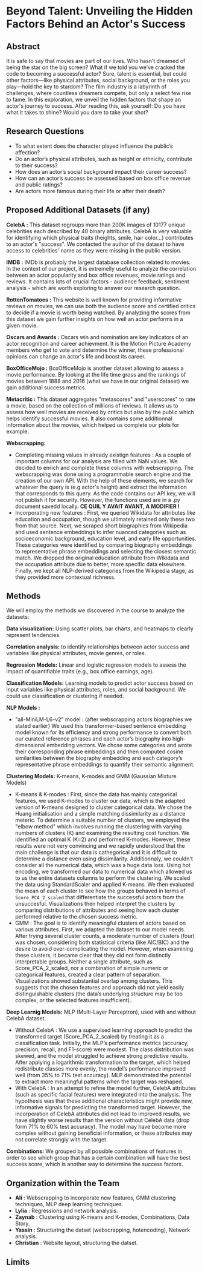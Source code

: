 ﻿# Beyond Talent: Unveiling the Hidden Factors Behind an Actor's Success

## Abstract

It is safe to say that movies are part of our lives. Who hasn’t dreamed of being the star on the big screen? What if we told you we’ve cracked the code to becoming a successful actor? Sure, talent is essential, but could other factors—like physical attributes, social background, or the roles you play—hold the key to stardom? The film industry is a labyrinth of challenges, where countless dreamers compete, but only a select few rise to fame. In this exploration, we unveil the hidden factors that shape an actor's journey to success. After reading this, ask yourself: Do you have what it takes to shine? Would you dare to take your shot?

## Research Questions

- To what extent does the character played influence the public’s affection?
- Do an actor’s physical attributes, such as height or ethnicity, contribute to their success?
- How does an actor’s social background impact their career success?
- How can an actor’s success be assessed based on box office revenue and public ratings?
- Are actors more famous during their life or after their death?

## Proposed Additional Datasets (if any)

**CelebA :**  This dataset regroups more than 200K images of 10177 unique celebrities each described by 40 binary attributes. CelebA is very valuable for identifying which physical traits (heights, smile, hair color...) contributes to an actor's "success". We contacted the author of the dataset to have access to celebrities' name as they were missing in the public version.

**IMDB :** IMDb is probably the largest database collection related to movies. In the context of our project, it is extremelly useful to analyze the correlation between an actor popularity and box office revenues, movie ratings and reviews. It contains lots of crucial factors - audience feedback, sentiment analysis - which are worth exploring to answer our research question.

**RottenTomatoes :** This website is well known for providing informative reviews on movies, we can use both the audience score and certified critics to decide if a movie is worth being watched. By analyzing the scores from this dataset we gain further insights on how well an actor performs in a given movie.

**Oscars and Awards :** Oscars win and nomination are key indicators of an actor recognition and career achievment. It is the Motion Picture Academy members who get to vote and determine the winner, these professional opinions can change an actor's life and boost its career.

**BoxOfficeMojo :** BoxOfficeMojo is another dataset allowing to assess a movie performance. By looking at the life time gross and the rankings of movies between 1888 and 2016 (what we have in our original dataset) we gain additional success metrics.

**Metacritic :** This dataset aggregates "metascores" and "userscores" to rate a movie, based on the collection of millions of reviews. It allows us to assess how well movies are received by critics but also by the public which helps identify successful movies. It also contains some additionnal information about the movies, which helped us complete our plots for example.

**Webscrapping:**

* Completing missing values in already existign features : As a couple of important columns for our analysis are filled with NaN values. We decided to enrich and complete these columns with webscrapping. The webscrapping was done using a programmable search engine and the creation of our own API. With the help of these elements, we search for whatever the query is (e.g actor's height) and extract the information that corresponds to this query. As the code contains our API key, we will not publish it for security. However, the functions used are in a .py document savedd locally. **CE QUIL Y AVAIT AVANT, A MODIFIER !**
* Incorporating new features : First, we queried Wikidata for attributes like education and occupation, though we ultimately retained only these two from that source. Next, we scraped short biographies from Wikipedia and used sentence embeddings to infer nuanced categories such as socioeconomic background, education level, and early life opportunities. These categories were identified by comparing biography embeddings to representative phrase embeddings and selecting the closest semantic match. We dropped the original education attribute from Wikidata and the occupation attribute due to better, more specific data elsewhere. Finally, we kept all NLP-derived categories from the Wikipedia stage, as they provided more contextual richness.

## Methods

We will employ the methods we discovered in the course to analyze the datasets:

**Data visualization:** Using scatter plots, bar charts, and heatmaps to clearly represent tendencies.

**Correlation analysis:** to identify relationships between actor success and variables like physical attributes, movie genres, or roles.

**Regression Models:** Linear and logistic regression models to assess the impact of quantifiable traits (e.g., box office earnings, age).

**Classification Models:** Learning models to predict actor success based on input variables like physical attributes, roles, and social background. We could use classification or clustering if needed.

**NLP Models :**

* "all-MiniLM-L6-v2" model : (after webscrapping actors biographies we stated earlier) We used this transformer-based sentence embedding model known for its efficiency and strong performance to convert both our curated reference phrases and each actor’s biography into high-dimensional embedding vectors. We chose some categories and wrote their corresponding phrase embeddings and then computed cosine similarities between the biography embedding and each category’s representative phrase embeddings to quantify their semantic alignment.

**Clustering Models:** K-means, K-modes and GMM (Gaussian Mixture Models)

* K-means & K-modes : First, since the data has mainly categorical features, we used K-modes to cluster our data, which is the adapted version of K-means designed to cluster categorical data. We chose the Huang initialisation and a simple matching dissimilarity as a distance meteric. To determine a suitable number of clusters, we employed the "elbow method" which involves running the clustering with varying numbers of clusters (K) and examining the resulting cost function. We identified an optimal K (K=2) and performed K-modes. However, these results were not very convincing and we rapidly understood that the main challenge is that our data is cathegorical and it is difficult to determine a distance even using dissimilarity. Additionnaly, we couldn't consider all the numerical data, which was a huge data loss. Using hot encoding, we transformed our data to numerical data which allowed us to us the entire datasets columns to perform the clustering.  We scaled the data using StandardScaler and applied K-means. We then evaluated the mean of each cluster to see how the groups behaved in terms of `Score_PCA_2_scaled` that differentiate the successful actors from the unsuccesful. Visualizations then helped interpret the clusters by comparing distributions of attributes and seeing how each cluster performed relative to the chosen success metric.
* GMM : The goal is to identify meaningful clusters of actors based on various attributes. First, we adapted the dataset to our model needs. After trying several cluster counts, a moderate number of clusters (four) was chosen, considering both statistical criteria (like AIC/BIC) and the desire to avoid over-complicating the model. However, when examining these clusters, it became clear that they did not form distinctly interpretable groups. Neither a single attribute, such as Score_PCA_2_scaled, nor a combination of simple numeric or categorical features, created a clear pattern of separation. Visualizations showed substantial overlap among clusters. This suggests that the chosen features and approach did not yield easily distinguishable clusters (the data’s underlying structure may be too complex, or the selected features insufficient)..

**Deep Learnig Models:** MLP (Multi-Layer Perceptron), used with and without CelebA dataset.

* Without CelebA : We use a supervised learning approach to predict the transformed target (Score_PCA_2_scaled) by treating it as a classification task. Initially, the MLP’s performance metrics (accuracy, precision, recall, and F1-score) were modest. The class distribution was skewed, and the model struggled to achieve strong predictive results. After applying a logarithmic transformation to the target, which helped redistribute classes more evenly, the model’s performance improved well (from 35% to 71% test accuracy). MLP demonstrated the potential to extract more meaningful patterns when the target was reshaped.
* With CelebA : In an attempt to refine the model further, CelebA attributes (such as specific facial features) were integrated into the analysis. The hypothesis was that these additional characteristics might provide new, informative signals for predicting the transformed target. However, the incorporation of CelebA attributes did not lead to improved results, we have slightly worse results than the version without CelebA data (drop form 71% to 60% test accuracy). The model may have become more complex without gaining beneficial information, or these attributes may not correlate strongly with the target.

**Combinations:**  We grouped by all possible combinations of features in order to see which group that has a certain combination will have the best success score, which is another way to determine the success factors.

## Organization within the Team

- **Ali** : Webscrapping to incorporate new features, GMM clustering techniques, MLP deep learning techniques.
- **Lylia** : Regressions and network analysis.
- **Zaynab** : Clustering using K-means and K-modes, Combinations, Data Story.
- **Yassin** : Structuring the datset (webscrapping, hotencoding), Network analysis.
- **Christian** : Website layout, structuring the datset.

## Limits
